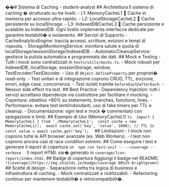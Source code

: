 ��#   S i s t e m a   d i   C a c h i n g   -   s t u d e n t - a n a l y s t 
 
 
 
 # #   A r c h i t e t t u r a 
 
 
 
 I l   s i s t e m a   d i   c a c h i n g   �   s t r u t t u r a t o   s u   t r e   l i v e l l i : 
 
 
 
 -   * * L 1 :   M e m o r y C a c h e L 1 * *     C a c h e   i n   m e m o r i a   p e r   a c c e s s o   u l t r a - r a p i d o . 
 
 -   * * L 2 :   L o c a l S t o r a g e C a c h e L 2 * *     C a c h e   p e r s i s t e n t e   s u   l o c a l S t o r a g e . 
 
 -   * * L 3 :   I n d e x e d D B C a c h e L 3 * *     C a c h e   p e r s i s t e n t e   e   s c a l a b i l e   s u   I n d e x e d D B . 
 
 
 
 O g n i   l i v e l l o   i m p l e m e n t a   i n t e r f a c c e   d e d i c a t e   p e r   g a r a n t i r e   t e s t a b i l i t �   e   i s o l a m e n t o . 
 
 
 
 # #   S e r v i z i   d i   S u p p o r t o 
 
 
 
 -   * * C a c h e A n a l y t i c s E n g i n e * * :   t r a c c i a   a c c e s s i ,   s c r i t t u r e ,   e v i z i o n i   e   t e m p i   d i   r i s p o s t a . 
 
 -   * * S t o r a g e M o n i t o r i n g S e r v i c e * * :   m o n i t o r a   s a l u t e   e   q u o t a   d i   l o c a l S t o r a g e / s e s s i o n S t o r a g e / I n d e x e d D B . 
 
 -   * * A u t o m a t i c C l e a n u p S e r v i c e * * :   g e s t i s c e   l a   p u l i z i a   a u t o m a t i c a   e   p r o g r a m m a t a   d e i   d a t i . 
 
 
 
 # #   M o c k   e   T e s t i n g 
 
 
 
 -   T u t t i   i   m o c k   s o n o   c e n t r a l i z z a t i   i n   ` t e s t s / u t i l s / m o c k s . t s ` . 
 
 -   M o c k   r o b u s t i   p e r   I n d e x e d D B ,   l o c a l S t o r a g e ,   s e s s i o n S t o r a g e ,   w i n d o w ,   T e x t E n c o d e r / T e x t D e c o d e r . 
 
 -   U s o   d i   ` O b j e c t . d e f i n e P r o p e r t y `   p e r   p r o p r i e t �   r e a d - o n l y . 
 
 -   T e s t   u n i t a r i   e   d i   i n t e g r a z i o n e   c o p r o n o   C R U D ,   T T L ,   e v i z i o n e ,   e r r o r i ,   e d g e   c a s e ,   c o n c o r r e n z a . 
 
 -   T e s t   i s o l a t i   t r a m i t e   ` b e f o r e E a c h ` / ` a f t e r E a c h ` . 
 
 -   N e s s u n   s i d e   e f f e c t   t r a   t e s t . 
 
 
 
 # #   B e s t   P r a c t i c e 
 
 
 
 -   * * D e p e n d e n c y   I n j e c t i o n * * :   t u t t i   i   s e r v i z i   a c c e t t a n o   d i p e n d e n z e   v i a   c o s t r u t t o r e   p e r   f a c i l i t a r e   i l   m o c k i n g . 
 
 -   * * C o p e r t u r a * * :   o b i e t t i v o   > 8 0 %   s u   s t a t e m e n t s ,   b r a n c h e s ,   f u n c t i o n s ,   l i n e s . 
 
 -   * * P e r f o r m a n c e * * :   e v i t a r e   t e s t   l e n t i / r i d o n d a n t i ,   u s o   d i   f a k e   t i m e r s   p e r   T T L   e   c l e a n u p . 
 
 -   * * D o c u m e n t a z i o n e * * :   o g n i   t e s t   e   m o c k   �   c o m m e n t a t o   c o n   s p i e g a z i o n e   e   l i m i t i . 
 
 
 
 # #   E s e m p i o   d i   U s o   ( M e m o r y C a c h e L 1 ) 
 
 
 
 ` ` ` t s 
 
 i m p o r t   {   M e m o r y C a c h e L 1   }   f r o m   ' . / M e m o r y C a c h e L 1 ' ; 
 
 c o n s t   c a c h e   =   n e w   M e m o r y C a c h e L 1 ( ) ; 
 
 a w a i t   c a c h e . s e t ( ' k e y ' ,   ' v a l u e ' ,   1 0 0 0 ) ;   / /   T T L   1 s 
 
 c o n s t   v a l u e   =   a w a i t   c a c h e . g e t ( ' k e y ' ) ; 
 
 ` ` ` 
 
 
 
 # #   L i m i t a z i o n i 
 
 
 
 -   I   m o c k   n o n   c o p r o n o   t u t t e   l e   A P I   b r o w s e r   a v a n z a t e   ( e s .   W e b   W o r k e r s ) . 
 
 -   I   t e s t   n o n   c o p r o n o   a n c o r a   c a s i   d i   r a c e   c o n d i t i o n   e s t r e m i . 
 
 
 
 # #   C o m e   e s e g u i r e   i   t e s t   e   g e n e r a r e   i l   r e p o r t   d i   c o p e r t u r a 
 
 
 
 ` ` ` s h 
 
 n p m   r u n   t e s t : u n i t   - -   - - c o v e r a g e   - - v e r b o s e 
 
 ` ` ` 
 
 I l   r e p o r t   H T M L   s a r �   g e n e r a t o   i n   ` c o v e r a g e / l c o v - r e p o r t / i n d e x . h t m l ` . 
 
 
 
 # #   B a d g e   d i   c o p e r t u r a 
 
 
 
 A g g i u n g i   i l   b a d g e   n e l   R E A D M E : 
 
 
 
 ` ` ` 
 
 ! [ c o v e r a g e ] ( h t t p s : / / i m g . s h i e l d s . i o / b a d g e / c o v e r a g e - 8 0 % 2 5 - b r i g h t g r e e n ) 
 
 ` ` ` 
 
 
 
 # #   S c e l t e   d i   d e s i g n 
 
 
 
 -   S e p a r a z i o n e   n e t t a   t r a   l o g i c a   d i   b u s i n e s s   e   i n f r a s t r u t t u r a   d i   c a c h i n g . 
 
 -   M o c k   c e n t r a l i z z a t i   e   r i u t i l i z z a b i l i . 
 
 -   R e f a c t o r i n g   c o n t i n u o   p e r   m a n t e n e r e   t e s t a b i l i t �   e   r e t r o c o m p a t i b i l i t � . 
 
 
